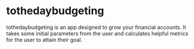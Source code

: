 # tothedaybudgeting
tothedaybudgeting is an app designed to grow your financial accounts. It takes some initial parameters from the user and calculates helpful metrics for the user to attain their goal. 
